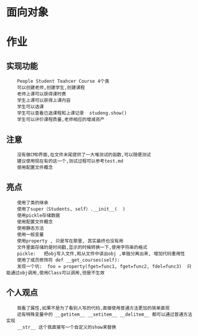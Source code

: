 # 面向对象

# 作业

## 实现功能
        People Student Teahcer Course 4个类
        可以创建老师,创建学生,创建课程
        老师上课可以获得课时费
        学生上课可以获得上课内容
        学生可以选课
        学生可以查看已选课程和上课记录  studeng.show()
        学生可以评价课程质量,老师相应的增减资产

## 注意
        没有做CMD界面,在文件末尾提供了一大堆测试的函数,可以随便测试
        建议使用现在有的这一个,测试过程可以参考test.md
        使用配置文件概念

## 亮点

        使用了类的继承
        使用了super（Students, self）.__init__(  )
        使用pickle存储数据
        使用配置文件概念
        使用静态方法
        使用一般变量
        使用property , 只是写在那里, 其实最终也没有用
        文件里面存储的是时间戳,显示的时候转换一下,使用字符串的格式
        pickle:   把obj写入文件,和从文件中读出obj ,单独分离出来, 增加代码重用性
        使用了成员修饰符 def __get_courses(self):
        发现一个坑:  foo = property(fget=func1, fget=func2, fdel=func3)  只能通过obj调用,使用Class可以调用,但是不生效
        
## 个人观点
        
        我看了属性,如果不是为了看别人写的代码,直接使用普通方法更加的简单直观
        还有特殊变量中的 __getitem__ __setitem__ __delitem__ 都可以通过普通方法实现
        __str__ 这个我直接写一个自定义的show来替换
